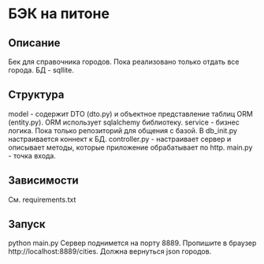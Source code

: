 # БЭК на питоне

## Описание
Бек для справочника городов. Пока реализовано только отдать все города.
БД - sqllite.

## Структура
model - содержит DTO (dto.py) и объектное представление таблиц ORM (entity.py). ORM использует sqlalchemy библиотеку.
service - бизнес логика. Пока только репозиторий для общения с базой. В db_init.py настраивается коннект к БД.
controller.py - настраивает сервер и описывает методы, которые приложение обрабатывает по http.
main.py - точка входа.

## Зависимости
См. requirements.txt

## Запуск
python main.py
Сервер поднимется на порту 8889.
Пропишите в браузер http://localhost:8889/cities. Должна вернуться json городов.